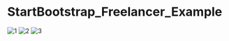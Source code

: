 # StartBootstrap_Freelancer_Example

![1](https://user-images.githubusercontent.com/47156245/86636648-379dfd80-bfdd-11ea-9c7c-a2d6d6b903c4.png)
![2](https://user-images.githubusercontent.com/47156245/86636676-3ff63880-bfdd-11ea-9ba1-d63dfbc957cf.png)
![3](https://user-images.githubusercontent.com/47156245/86636687-42f12900-bfdd-11ea-9e0c-5d93a86db5e4.png)
